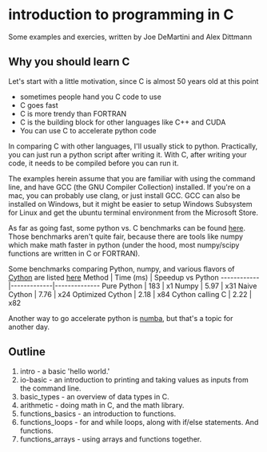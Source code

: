 # introduction to programming in C
Some examples and exercies, written by Joe DeMartini and Alex Dittmann

## Why you should learn C
Let's start with a little motivation, since C is almost 50 years old at this point
* sometimes people hand you C code to use
* C goes fast
* C is more trendy than FORTRAN
* C is the building block for other languages like C++ and CUDA
* You can use C to accelerate python code

In comparing C with other languages, I'll usually stick to python. Practically, you can just run a python script after writing it.
With C, after writing your code, it needs to be compiled before you can run it. 

The examples herein assume that you are familiar with using the command line, and have GCC (the GNU Compiler Collection) installed.
If you're on a mac, you can probably use clang, or just install GCC. GCC can also be installed on Windows, but it might be easier
to setup Windows Subsystem for Linux and get the ubuntu terminal environment from the Microsoft Store.

As far as going fast, some python vs. C benchmarks can be found [here](https://benchmarksgame-team.pages.debian.net/benchmarksgame/fastest/python3-gcc.html).
Those benchmarks aren't quite fair, because there are tools like numpy which make math faster in python (under the hood, most 
numpy/scipy functions are written in C or FORTRAN). 

Some benchmarks comparing Python, numpy, and various flavors of [Cython](https://cython.org/) are listed [here](https://notes-on-cython.readthedocs.io/en/latest/std_dev.html)
Method | Time (ms) | Speedup vs Python
------------|-------------|--------------
Pure Python | 183 | x1
Numpy | 5.97 | x31
Naive Cython | 7.76 | x24
Optimized Cython | 2.18 | x84
Cython calling C | 2.22 | x82

Another way to go accelerate python is [numba](https://numba.readthedocs.io/en/stable/user/5minguide.html), but that's a topic for another day.

## Outline
1. intro - a basic 'hello world.'
2. io-basic - an introduction to printing and taking values as inputs from the command line.
3. basic_types - an overview of data types in C.
4. arithmetic - doing math in C, and the math library.
5. functions_basics - an introduction to functions.
6. functions_loops - for and while loops, along with if/else statements. And functions.
7. functions_arrays - using arrays and functions together.
